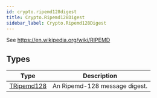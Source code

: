 ```yaml
---
id: crypto.ripemd128digest
title: Crypto.Ripemd128Digest
sidebar_label: Crypto.Ripemd128Digest
---
```




See <https://en.wikipedia.org/wiki/RIPEMD>


## Types
| Type | Description |
|---|---|
| [TRipemd128](../../crypto/crypto.ripemd128digest/tripemd128) | An Ripemd-128 message digest. |

